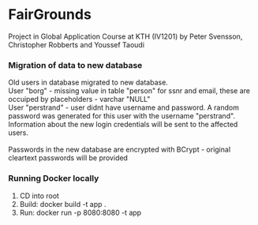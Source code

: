 # FairGrounds  
Project in Global Application Course at KTH (IV1201) by Peter Svensson, Christopher Robberts and Youssef Taoudi

### Migration of data to new database
Old users in database migrated to new database.<br />
User "borg" - missing value in table "person" for ssnr and email, these are occuiped by placeholders - varchar "NULL"<br />
User "perstrand" - user didnt have username and password. A random password was generated for this user with the username "perstrand".<br />
Information about the new login credentials will be sent to the affected users.<br />
<br />
Passwords in the new database are encrypted with BCrypt - original cleartext passwords will be provided<br />

### Running Docker locally
1. CD into root
2. Build:
docker build -t app .
3. Run:
docker run -p 8080:8080 -t app
